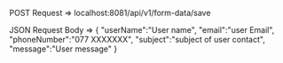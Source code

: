 

POST Request => localhost:8081/api/v1/form-data/save

JSON Request Body =>
{
    "userName":"User name",
    "email":"user Email",
    "phoneNumber":"077 XXXXXXX",
    "subject":"subject of user contact",
    "message":"User message"
}
